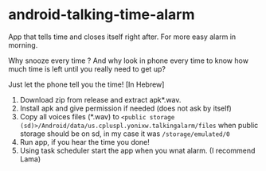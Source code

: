 # android-talking-time-alarm
App that tells time and closes itself right after. For more easy alarm in morning.

Why snooze every time ? 
And why look in phone every time to know how much time is left until you really need to get up?

Just let the phone tell you the time! [In Hebrew]

1. Download zip from release and extract apk\*.wav.
2. Install apk and give permission if needed (does not ask by itself)
3. Copy all voices files (*.wav) to `<public storage (sd)>/Android/data/us.cpluspl.yonixw.talkingalarm/files` when public storage should be on sd, in my case it was `/storage/emulated/0`
4. Run app, if you hear the time you done!
5. Using task scheduler start the app when you wnat alarm. (I recommend Lama)
